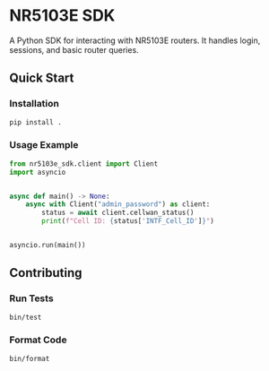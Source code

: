 # NR5103E SDK

A Python SDK for interacting with NR5103E routers. It handles login, sessions, and basic router queries.

## Quick Start

### Installation

```sh
pip install .
```

### Usage Example

```python
from nr5103e_sdk.client import Client
import asyncio


async def main() -> None:
    async with Client("admin_password") as client:
        status = await client.cellwan_status()
        print(f"Cell ID: {status['INTF_Cell_ID']}")


asyncio.run(main())
```

## Contributing

### Run Tests

```sh
bin/test
```

### Format Code

```sh
bin/format
```
